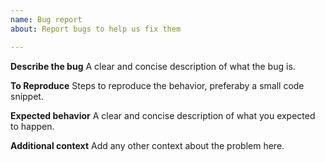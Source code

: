 ```yaml
---
name: Bug report
about: Report bugs to help us fix them

---
```


**Describe the bug**
A clear and concise description of what the bug is.

**To Reproduce**
Steps to reproduce the behavior, preferaby a small code snippet.

**Expected behavior**
A clear and concise description of what you expected to happen.

**Additional context**
Add any other context about the problem here.

